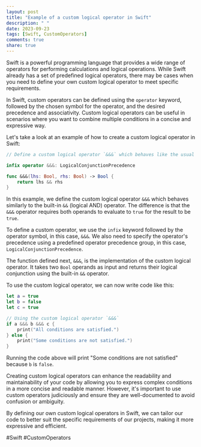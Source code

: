 ```yaml
---
layout: post
title: "Example of a custom logical operator in Swift"
description: " "
date: 2023-09-23
tags: [Swift, CustomOperators]
comments: true
share: true
---
```


Swift is a powerful programming language that provides a wide range of operators for performing calculations and logical operations. While Swift already has a set of predefined logical operators, there may be cases when you need to define your own custom logical operator to meet specific requirements.

In Swift, custom operators can be defined using the `operator` keyword, followed by the chosen symbol for the operator, and the desired precedence and associativity. Custom logical operators can be useful in scenarios where you want to combine multiple conditions in a concise and expressive way.

Let's take a look at an example of how to create a custom logical operator in Swift:

```swift
// Define a custom logical operator `&&&` which behaves like the usual `&&` operator but requires all operands to be `true`

infix operator &&&: LogicalConjunctionPrecedence

func &&&(lhs: Bool, rhs: Bool) -> Bool {
    return lhs && rhs
}

```

In this example, we define the custom logical operator `&&&` which behaves similarly to the built-in `&&` (logical AND) operator. The difference is that the `&&&` operator requires both operands to evaluate to `true` for the result to be `true`.

To define a custom operator, we use the `infix` keyword followed by the operator symbol, in this case, `&&&`. We also need to specify the operator's precedence using a predefined operator precedence group, in this case, `LogicalConjunctionPrecedence`.

The function defined next, `&&&`, is the implementation of the custom logical operator. It takes two `Bool` operands as input and returns their logical conjunction using the built-in `&&` operator.

To use the custom logical operator, we can now write code like this:

```swift
let a = true
let b = false
let c = true

// Using the custom logical operator `&&&`
if a &&& b &&& c {
    print("All conditions are satisfied.")
} else {
    print("Some conditions are not satisfied.")
}
```

Running the code above will print "Some conditions are not satisfied" because `b` is `false`.

Creating custom logical operators can enhance the readability and maintainability of your code by allowing you to express complex conditions in a more concise and readable manner. However, it's important to use custom operators judiciously and ensure they are well-documented to avoid confusion or ambiguity.

By defining our own custom logical operators in Swift, we can tailor our code to better suit the specific requirements of our projects, making it more expressive and efficient.

#Swift #CustomOperators